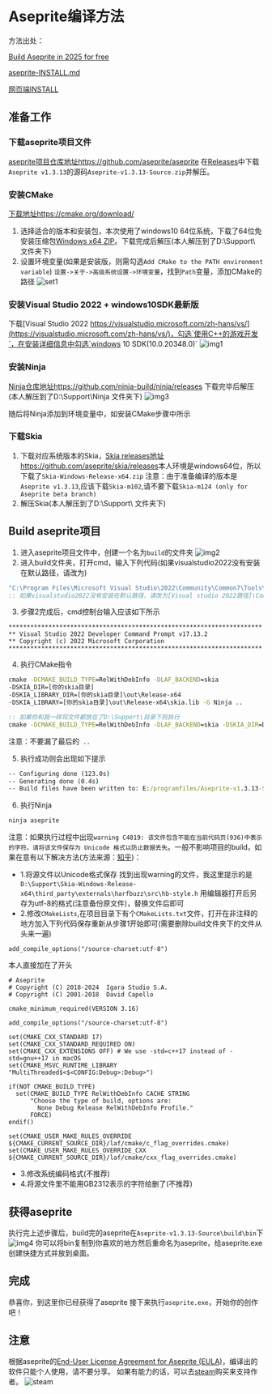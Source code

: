 # Aseprite编译方法
方法出处：

[Build Aseprite in 2025 for free](https://www.youtube.com/watch?v=Ki-qvNx6CaU)

[aseprite-INSTALL.md](./INSTALL.md)

[网页端INSTALL](https://github.com/aseprite/aseprite/blob/main/INSTALL.md)

## 准备工作
### 下载aseprite项目文件
[aseprite项目仓库地址https://github.com/aseprite/aseprite](https://github.com/aseprite/aseprite)
在[Releases](https://github.com/aseprite/aseprite/releases)中下载`Aseprite v1.3.13`的源码`Aseprite-v1.3.13-Source.zip`并解压。

### 安装CMake
[下载地址https://cmake.org/download/](https://cmake.org/download/)
1. 选择适合的版本和安装包，本次使用了windows10 64位系统，下载了64位免安装压缩包[Windows x64 ZIP](https://github.com/Kitware/CMake/releases/download/v3.31.6/cmake-3.31.6-windows-x86_64.zip)。下载完成后解压(本人解压到了D:\\Support\\ 文件夹下)
2. 设置环境变量(如果是安装版，则需勾选`Add CMake to the PATH environment variable`)
`设置->关于->高级系统设置->环境变量`，找到`Path`变量，添加CMake的路径
![set1](./assents/set1.png)
### 安装Visual Studio 2022 + windows10SDK最新版
下载[Visual Studio 2022 https://visualstudio.microsoft.com/zh-hans/vs/](https://visualstudio.microsoft.com/zh-hans/vs/)，勾选`使用C++的游戏开发`，在安装详细信息中勾选`windows 10 SDK(10.0.20348.0)`
![img1](./assents/img1.png)
### 安装Ninja
[Ninja仓库地址https://github.com/ninja-build/ninja/releases](https://github.com/ninja-build/ninja/releases)
下载完毕后解压(本人解压到了D:\\Support\\Ninja 文件夹下)
![img3](./assents/img3.png)

随后将Ninja添加到环境变量中，如安装CMake步骤中所示

### 下载Skia
1. 下载对应系统版本的Skia，[Skia releases地址https://github.com/aseprite/skia/releases](https://github.com/aseprite/skia/releases)本人环境是windows64位，所以下载了`Skia-Windows-Release-x64.zip`
注意：由于准备编译的版本是`Aseprite v1.3.13`,应该下载`Skia-m102`,请不要下载`Skia-m124 (only for Aseprite beta branch)`
2. 解压Skia(本人解压到了D:\\Support\\ 文件夹下)

## Build aseprite项目
1. 进入aseprite项目文件中，创建一个名为`build`的文件夹
![img2](./assents/img2.png)
2. 进入build文件夹，打开cmd，输入下列代码(如果visualstudio2022没有安装在默认路径，请改为)
```bat
"C:\Program Files\Microsoft Visual Studio\2022\Community\Common7\Tools\VsDevCmd.bat" -arch=x64
:: 如果visualstudio2022没有安装在默认路径，请改为[Visual studio 2022路径]\Community\Common7\Tools\VsDevCmd.bat
```
3. 步骤2完成后，cmd控制台输入应该如下所示
```
**********************************************************************
** Visual Studio 2022 Developer Command Prompt v17.13.2
** Copyright (c) 2022 Microsoft Corporation
**********************************************************************
```
4. 执行CMake指令
```bat
cmake -DCMAKE_BUILD_TYPE=RelWithDebInfo -DLAF_BACKEND=skia 
-DSKIA_DIR=[你的skia目录]
-DSKIA_LIBRARY_DIR=[你的skia目录]\out\Release-x64 
-DSKIA_LIBRARY=[你的skia目录]\out\Release-x64\skia.lib -G Ninja ..

:: 如果你和我一样将文件都放在了D:\Support\目录下则执行
cmake -DCMAKE_BUILD_TYPE=RelWithDebInfo -DLAF_BACKEND=skia -DSKIA_DIR=D:\Support\Skia-Windows-Release-x64 -DSKIA_LIBRARY_DIR=D:\Support\Skia-Windows-Release-x64\out\Release-x64 -DSKIA_LIBRARY=D:\Support\Skia-Windows-Release-x64\out\Release-x64\skia.lib -G Ninja ..
```
注意：不要漏了最后的` ..`

5. 执行成功则会出现如下提示
```bat
-- Configuring done (123.0s)
-- Generating done (0.4s)
-- Build files have been written to: E:/programfiles/Aseprite-v1.3.13-Source/build
```
6. 执行Ninja
```bat
ninja aseprite
```
注意：如果执行过程中出现`warning C4819: 该文件包含不能在当前代码页(936)中表示的字符。请将该文件保存为 Unicode 格式以防止数据丢失`。一般不影响项目的build，如果在意有以下解决方法(方法来源：[知乎](https://zhuanlan.zhihu.com/p/652933963))：
- 1.将源文件以Unicode格式保存
找到出现warning的文件，我这里提示的是`D:\Support\Skia-Windows-Release-x64\third_party\externals\harfbuzz\src\hb-style.h`
用编辑器打开后另存为utf-8的格式(注意备份原文件)，替换文件后即可
- 2.修改`CMakeLists`,在项目目录下有个`CMakeLists.txt`文件，打开在非注释的地方加入下列代码保存重新从步骤1开始即可(需要删除build文件夹下的文件从头来一遍)
```
add_compile_options("/source-charset:utf-8")
```
本人直接加在了开头
```
# Aseprite
# Copyright (C) 2018-2024  Igara Studio S.A.
# Copyright (C) 2001-2018  David Capello

cmake_minimum_required(VERSION 3.16)

add_compile_options("/source-charset:utf-8") 

set(CMAKE_CXX_STANDARD 17)
set(CMAKE_CXX_STANDARD_REQUIRED ON)
set(CMAKE_CXX_EXTENSIONS OFF) # We use -std=c++17 instead of -std=gnu++17 in macOS
set(CMAKE_MSVC_RUNTIME_LIBRARY "MultiThreaded$<$<CONFIG:Debug>:Debug>")

if(NOT CMAKE_BUILD_TYPE)
  set(CMAKE_BUILD_TYPE RelWithDebInfo CACHE STRING
      "Choose the type of build, options are:
        None Debug Release RelWithDebInfo Profile."
      FORCE)
endif()

set(CMAKE_USER_MAKE_RULES_OVERRIDE ${CMAKE_CURRENT_SOURCE_DIR}/laf/cmake/c_flag_overrides.cmake)
set(CMAKE_USER_MAKE_RULES_OVERRIDE_CXX ${CMAKE_CURRENT_SOURCE_DIR}/laf/cmake/cxx_flag_overrides.cmake)

```
- 3.修改系统编码格式(不推荐)
- 4.将源文件里不能用GB2312表示的字符给删了(不推荐)

## 获得aseprite
执行完上述步骤后，build完的aseprite在`Aseprite-v1.3.13-Source\build\bin`下
![img4](./assents/img4.png)
你可以将bin复制到你喜欢的地方然后重命名为aseprite，给aseprite.exe创建快捷方式并放到桌面。
## 完成
恭喜你，到这里你已经获得了aseprite
接下来执行`aseprite.exe`，开始你的创作吧！

## 注意
根据aseprite的[End-User License Agreement for Aseprite (EULA)](https://github.com/aseprite/aseprite/blob/main/EULA.txt)，编译出的软件只能个人使用，请不要分享。
如果有能力的话，可以去[steam](https://store.steampowered.com/app/431730/Aseprite/)购买来支持作者。
![steam](./assents/steam.png)

